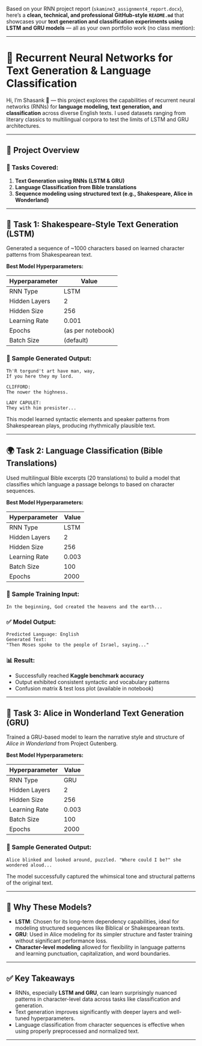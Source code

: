 Based on your RNN project report (`skamine3_assignment4_report.docx`), here’s a **clean, technical, and professional GitHub-style `README.md`** that showcases your **text generation and classification experiments using LSTM and GRU models** — all as your own portfolio work (no class mention):

---

# 🧠 Recurrent Neural Networks for Text Generation & Language Classification

Hi, I’m Shasank 👋 — this project explores the capabilities of recurrent neural networks (RNNs) for **language modeling, text generation, and classification** across diverse English texts. I used datasets ranging from literary classics to multilingual corpora to test the limits of LSTM and GRU architectures.

---

## 🔁 Project Overview

### 📌 Tasks Covered:

1. **Text Generation using RNNs (LSTM & GRU)**
2. **Language Classification from Bible translations**
3. **Sequence modeling using structured text (e.g., Shakespeare, Alice in Wonderland)**

---

## 🧠 Task 1: Shakespeare-Style Text Generation (LSTM)

Generated a sequence of \~1000 characters based on learned character patterns from Shakespearean text.

**Best Model Hyperparameters:**

| Hyperparameter | Value             |
| -------------- | ----------------- |
| RNN Type       | LSTM              |
| Hidden Layers  | 2                 |
| Hidden Size    | 256               |
| Learning Rate  | 0.001             |
| Epochs         | (as per notebook) |
| Batch Size     | (default)         |

### 📄 Sample Generated Output:

```
Th'R torgund't art have man, way,
If you here they my lord.

CLIFFORD:
The nower the highness.

LADY CAPULET:
They with him presister...
```

This model learned syntactic elements and speaker patterns from Shakespearean plays, producing rhythmically plausible text.

---

## 🌍 Task 2: Language Classification (Bible Translations)

Used multilingual Bible excerpts (20 translations) to build a model that classifies which language a passage belongs to based on character sequences.

**Best Model Hyperparameters:**

| Hyperparameter | Value |
| -------------- | ----- |
| RNN Type       | LSTM  |
| Hidden Layers  | 2     |
| Hidden Size    | 256   |
| Learning Rate  | 0.003 |
| Batch Size     | 100   |
| Epochs         | 2000  |

### 📄 Sample Training Input:

```
In the beginning, God created the heavens and the earth...
```

### ✅ Model Output:

```
Predicted Language: English
Generated Text:
"Then Moses spoke to the people of Israel, saying..."
```

### 📊 Result:

* Successfully reached **Kaggle benchmark accuracy**
* Output exhibited consistent syntactic and vocabulary patterns
* Confusion matrix & test loss plot (available in notebook)

---

## 🐇 Task 3: Alice in Wonderland Text Generation (GRU)

Trained a GRU-based model to learn the narrative style and structure of *Alice in Wonderland* from Project Gutenberg.

**Best Model Hyperparameters:**

| Hyperparameter | Value |
| -------------- | ----- |
| RNN Type       | GRU   |
| Hidden Layers  | 2     |
| Hidden Size    | 256   |
| Learning Rate  | 0.003 |
| Batch Size     | 100   |
| Epochs         | 2000  |

### 📄 Sample Generated Output:

```
Alice blinked and looked around, puzzled. "Where could I be?" she wondered aloud...
```

The model successfully captured the whimsical tone and structural patterns of the original text.

---

## 🔬 Why These Models?

* **LSTM**: Chosen for its long-term dependency capabilities, ideal for modeling structured sequences like Biblical or Shakespearean texts.
* **GRU**: Used in Alice modeling for its simpler structure and faster training without significant performance loss.
* **Character-level modeling** allowed for flexibility in language patterns and learning punctuation, capitalization, and word boundaries.

---

## ✅ Key Takeaways

* RNNs, especially **LSTM and GRU**, can learn surprisingly nuanced patterns in character-level data across tasks like classification and generation.
* Text generation improves significantly with deeper layers and well-tuned hyperparameters.
* Language classification from character sequences is effective when using properly preprocessed and normalized text.

---

